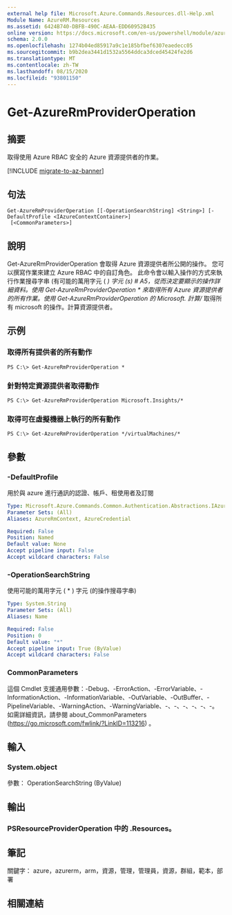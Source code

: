 ```yaml
---
external help file: Microsoft.Azure.Commands.Resources.dll-Help.xml
Module Name: AzureRM.Resources
ms.assetid: 6424B740-DBFB-490C-AEAA-EDD60952B435
online version: https://docs.microsoft.com/en-us/powershell/module/azurerm.resources/get-azurermprovideroperation
schema: 2.0.0
ms.openlocfilehash: 1274b04ed85917a9c1e185bfbef6307eaedecc05
ms.sourcegitcommit: b9b2dea3441d1532a5564ddca3dced45424fe2d6
ms.translationtype: MT
ms.contentlocale: zh-TW
ms.lasthandoff: 08/15/2020
ms.locfileid: "93801150"
---
```

# Get-AzureRmProviderOperation

## 摘要
取得使用 Azure RBAC 安全的 Azure 資源提供者的作業。

[!INCLUDE [migrate-to-az-banner](../../includes/migrate-to-az-banner.md)]

## 句法

```
Get-AzureRmProviderOperation [[-OperationSearchString] <String>] [-DefaultProfile <IAzureContextContainer>]
 [<CommonParameters>]
```

## 說明
Get-AzureRmProviderOperation 會取得 Azure 資源提供者所公開的操作。
您可以撰寫作業來建立 Azure RBAC 中的自訂角色。
此命令會以輸入操作的方式來執行作業搜尋字串 (有可能的萬用字元 ( *) 字元 (s) # A5，從而決定要顯示的操作詳細資料。使用 Get-AzureRmProviderOperation * 來取得所有 Azure 資源提供者的所有作業。使用 Get-AzureRmProviderOperation 的 Microsoft. 計算/* 取得所有 microsoft 的操作。計算資源提供者。

## 示例

### 取得所有提供者的所有動作
```
PS C:\> Get-AzureRmProviderOperation *
```

### 針對特定資源提供者取得動作
```
PS C:\> Get-AzureRmProviderOperation Microsoft.Insights/*
```

### 取得可在虛擬機器上執行的所有動作
```
PS C:\> Get-AzureRmProviderOperation */virtualMachines/*
```

## 參數

### -DefaultProfile
用於與 azure 進行通訊的認證、帳戶、租使用者及訂閱

```yaml
Type: Microsoft.Azure.Commands.Common.Authentication.Abstractions.IAzureContextContainer
Parameter Sets: (All)
Aliases: AzureRmContext, AzureCredential

Required: False
Position: Named
Default value: None
Accept pipeline input: False
Accept wildcard characters: False
```

### -OperationSearchString
使用可能的萬用字元 ( * ) 字元 (的操作搜尋字串) 

```yaml
Type: System.String
Parameter Sets: (All)
Aliases: Name

Required: False
Position: 0
Default value: "*"
Accept pipeline input: True (ByValue)
Accept wildcard characters: False
```

### CommonParameters
這個 Cmdlet 支援通用參數：-Debug、-ErrorAction、-ErrorVariable、-InformationAction、-InformationVariable、-OutVariable、-OutBuffer、-PipelineVariable、-WarningAction、-WarningVariable、-、-、-、-、-、-。 如需詳細資訊，請參閱 about_CommonParameters (https://go.microsoft.com/fwlink/?LinkID=113216) 。

## 輸入

### System.object
參數： OperationSearchString (ByValue) 

## 輸出

### PSResourceProviderOperation 中的 .Resources。

## 筆記
關鍵字： azure，azurerm，arm，資源，管理，管理員，資源，群組，範本，部署

## 相關連結
